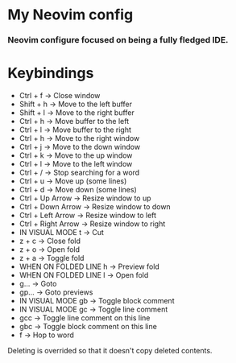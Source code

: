 # My Neovim config
### Neovim configure focused on being a fully fledged IDE.

# Keybindings
- Ctrl + f → Close window
- Shift + h → Move to the left buffer
- Shift + l → Move to the right buffer
- Ctrl + h → Move buffer to the left
- Ctrl + l → Move buffer to the right
- Ctrl + h → Move to the right window
- Ctrl + j → Move to the down window
- Ctrl + k → Move to the up window
- Ctrl + l → Move to the left window
- Ctrl + / → Stop searching for a word
- Ctrl + u → Move up (some lines)
- Ctrl + d → Move down (some lines)
- Ctrl + Up Arrow → Resize window to up
- Ctrl + Down Arrow → Resize window to down
- Ctrl + Left Arrow → Resize window to left
- Ctrl + Right Arrow → Resize window to right
- IN VISUAL MODE t → Cut
- z + c → Close fold
- z + o → Open fold
- z + a → Toggle fold
- WHEN ON FOLDED LINE h → Preview fold
- WHEN ON FOLDED LINE l → Open fold
- g... → Goto
- gp... → Goto previews
- IN VISUAL MODE gb → Toggle block comment
- IN VISUAL MODE gc → Toggle line comment
- gcc → Toggle line comment on this line
- gbc → Toggle block comment on this line
- f → Hop to word

Deleting is overrided so that it doesn't copy deleted contents.

